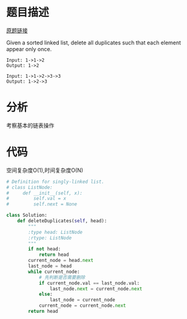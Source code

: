 
# 题目描述
[原题链接](https://leetcode.com/problems/remove-duplicates-from-sorted-list/)

Given a sorted linked list, delete all duplicates such that each element appear only once.

```
Input: 1->1->2
Output: 1->2

Input: 1->1->2->3->3
Output: 1->2->3
```

<!--more-->

# 分析
考察基本的链表操作

# 代码
空间复杂度O(1),时间复杂度O(N)
```Python
# Definition for singly-linked list.
# class ListNode:
#     def __init__(self, x):
#         self.val = x
#         self.next = None

class Solution:
    def deleteDuplicates(self, head):
        """
        :type head: ListNode
        :rtype: ListNode
        """
        if not head:
            return head
        current_node = head.next
        last_node = head
        while current_node:
            # 先判断是否需要删除
            if current_node.val == last_node.val:
                last_node.next = current_node.next
            else:
                last_node = current_node
            current_node = current_node.next
        return head
```
            
